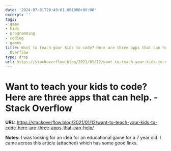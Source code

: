 ```yaml
---
date: '2024-07-01T20:49:01.001000+00:00'
excerpt: ''
tags:
- game
- kids
- programming
- coding
- games
title: Want to teach your kids to code? Here are three apps that can help. - Stack
  Overflow
type: drop
url: https://stackoverflow.blog/2021/01/12/want-to-teach-your-kids-to-code-here-are-three-apps-that-can-help/
---
```


# Want to teach your kids to code? Here are three apps that can help. - Stack Overflow

**URL:** https://stackoverflow.blog/2021/01/12/want-to-teach-your-kids-to-code-here-are-three-apps-that-can-help/

**Notes:**
I was looking for an idea for an educational game for a 7 year old. I came across this article (attached) which has some good links. 
